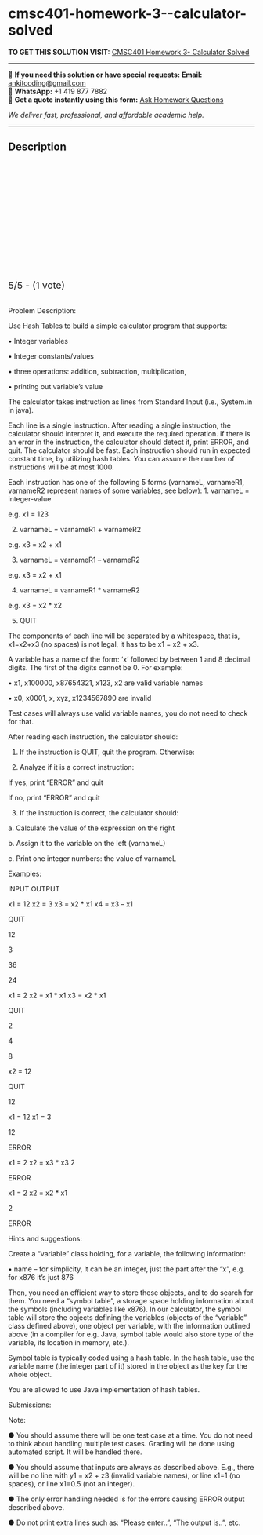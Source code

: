 # cmsc401-homework-3--calculator-solved
**TO GET THIS SOLUTION VISIT:** [CMSC401 Homework 3- Calculator Solved](https://www.ankitcodinghub.com/product/cmsc401-solved/)


---

📩 **If you need this solution or have special requests:** **Email:** ankitcoding@gmail.com  
📱 **WhatsApp:** +1 419 877 7882  
📄 **Get a quote instantly using this form:** [Ask Homework Questions](https://www.ankitcodinghub.com/services/ask-homework-questions/)

*We deliver fast, professional, and affordable academic help.*

---

<h2>Description</h2>



<div class="kk-star-ratings kksr-auto kksr-align-center kksr-valign-top" data-payload="{&quot;align&quot;:&quot;center&quot;,&quot;id&quot;:&quot;115026&quot;,&quot;slug&quot;:&quot;default&quot;,&quot;valign&quot;:&quot;top&quot;,&quot;ignore&quot;:&quot;&quot;,&quot;reference&quot;:&quot;auto&quot;,&quot;class&quot;:&quot;&quot;,&quot;count&quot;:&quot;1&quot;,&quot;legendonly&quot;:&quot;&quot;,&quot;readonly&quot;:&quot;&quot;,&quot;score&quot;:&quot;5&quot;,&quot;starsonly&quot;:&quot;&quot;,&quot;best&quot;:&quot;5&quot;,&quot;gap&quot;:&quot;4&quot;,&quot;greet&quot;:&quot;Rate this product&quot;,&quot;legend&quot;:&quot;5\/5 - (1 vote)&quot;,&quot;size&quot;:&quot;24&quot;,&quot;title&quot;:&quot;CMSC401 Homework 3-   Calculator  Solved&quot;,&quot;width&quot;:&quot;138&quot;,&quot;_legend&quot;:&quot;{score}\/{best} - ({count} {votes})&quot;,&quot;font_factor&quot;:&quot;1.25&quot;}">

<div class="kksr-stars">

<div class="kksr-stars-inactive">
            <div class="kksr-star" data-star="1" style="padding-right: 4px">


<div class="kksr-icon" style="width: 24px; height: 24px;"></div>
        </div>
            <div class="kksr-star" data-star="2" style="padding-right: 4px">


<div class="kksr-icon" style="width: 24px; height: 24px;"></div>
        </div>
            <div class="kksr-star" data-star="3" style="padding-right: 4px">


<div class="kksr-icon" style="width: 24px; height: 24px;"></div>
        </div>
            <div class="kksr-star" data-star="4" style="padding-right: 4px">


<div class="kksr-icon" style="width: 24px; height: 24px;"></div>
        </div>
            <div class="kksr-star" data-star="5" style="padding-right: 4px">


<div class="kksr-icon" style="width: 24px; height: 24px;"></div>
        </div>
    </div>

<div class="kksr-stars-active" style="width: 138px;">
            <div class="kksr-star" style="padding-right: 4px">


<div class="kksr-icon" style="width: 24px; height: 24px;"></div>
        </div>
            <div class="kksr-star" style="padding-right: 4px">


<div class="kksr-icon" style="width: 24px; height: 24px;"></div>
        </div>
            <div class="kksr-star" style="padding-right: 4px">


<div class="kksr-icon" style="width: 24px; height: 24px;"></div>
        </div>
            <div class="kksr-star" style="padding-right: 4px">


<div class="kksr-icon" style="width: 24px; height: 24px;"></div>
        </div>
            <div class="kksr-star" style="padding-right: 4px">


<div class="kksr-icon" style="width: 24px; height: 24px;"></div>
        </div>
    </div>
</div>


<div class="kksr-legend" style="font-size: 19.2px;">
            5/5 - (1 vote)    </div>
    </div>
&nbsp;

Problem Description:

Use Hash Tables to build a simple calculator program that supports:

• Integer variables

• Integer constants/values

• three operations: addition, subtraction, multiplication,

• printing out variable’s value

The calculator takes instruction as lines from Standard Input (i.e., System.in in java).

Each line is a single instruction. After reading a single instruction, the calculator should interpret it, and execute the required operation. if there is an error in the instruction, the calculator should detect it, print ERROR, and quit. The calculator should be fast. Each instruction should run in expected constant time, by utilizing hash tables. You can assume the number of instructions will be at most 1000.

Each instruction has one of the following 5 forms (varnameL, varnameR1, varnameR2 represent names of some variables, see below): 1. varnameL = integer-value

e.g. x1 = 123

2. varnameL = varnameR1 + varnameR2

e.g. x3 = x2 + x1

3. varnameL = varnameR1 – varnameR2

e.g. x3 = x2 + x1

4. varnameL = varnameR1 * varnameR2

e.g. x3 = x2 * x2

5. QUIT

The components of each line will be separated by a whitespace, that is, x1=x2+x3 (no spaces) is not legal, it has to be x1 = x2 + x3.

A variable has a name of the form: ‘x’ followed by between 1 and 8 decimal digits. The first of the digits cannot be 0. For example:

• x1, x100000, x87654321, x123, x2 are valid variable names

• x0, x0001, x, xyz, x1234567890 are invalid

Test cases will always use valid variable names, you do not need to check for that.

After reading each instruction, the calculator should:

1. If the instruction is QUIT, quit the program. Otherwise:

2. Analyze if it is a correct instruction:

If yes, print “ERROR” and quit

If no, print “ERROR” and quit

3. If the instruction is correct, the calculator should:

a. Calculate the value of the expression on the right

b. Assign it to the variable on the left (varnameL)

c. Print one integer numbers: the value of varnameL

Examples:

INPUT OUTPUT

x1 = 12 x2 = 3 x3 = x2 * x1 x4 = x3 – x1

QUIT

12

3

36

24

x1 = 2 x2 = x1 * x1 x3 = x2 * x1

QUIT

2

4

8

x2 = 12

QUIT

12

x1 = 12 x1 = 3

12

ERROR

x1 = 2 x2 = x3 * x3 2

ERROR

x1 = 2 x2 = x2 * x1

2

ERROR

Hints and suggestions:

Create a “variable” class holding, for a variable, the following information:

• name – for simplicity, it can be an integer, just the part after the “x”, e.g. for x876 it’s just 876

Then, you need an efficient way to store these objects, and to do search for them. You need a “symbol table”, a storage space holding information about the symbols (including variables like x876). In our calculator, the symbol table will store the objects defining the variables (objects of the “variable” class defined above), one object per variable, with the information outlined above (in a compiler for e.g. Java, symbol table would also store type of the variable, its location in memory, etc.).

Symbol table is typically coded using a hash table. In the hash table, use the variable name (the integer part of it) stored in the object as the key for the whole object.

You are allowed to use Java implementation of hash tables.

Submissions:

Note:

● You should assume there will be one test case at a time. You do not need to think about handling multiple test cases. Grading will be done using automated script. It will be handled there.

● You should assume that inputs are always as described above. E.g., there will be no line with y1 = x2 + z3 (invalid variable names), or line x1=1 (no spaces), or line x1=0.5 (not an integer).

● The only error handling needed is for the errors causing ERROR output described above.

● Do not print extra lines such as: “Please enter..”, “The output is..”, etc.
